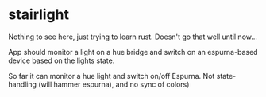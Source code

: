 # stairlight

Nothing to see here, just trying to learn rust.
Doesn't go that well until now... 

App should monitor a light on a hue bridge and switch on an espurna-based device based on the lights state.

So far it can monitor a hue light and switch on/off Espurna. Not state-handling (will hammer espurna), and no sync of colors)


